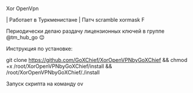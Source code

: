 Xor OpenVpn

| Работает в Туркменистане
| Патч scramble xormask F

Периодически делаю раздачу лицензионных ключей в группе @tm_hub_go 😌

Инструкция по установке:

git clone https://github.com/GoXChief/XorOpenVPNbyGoXChief && chmod +x /root/XorOpenVPNbyGoXChief/install && /root/XorOpenVPNbyGoXChief/./install

Запуск скрипта на команду ov
